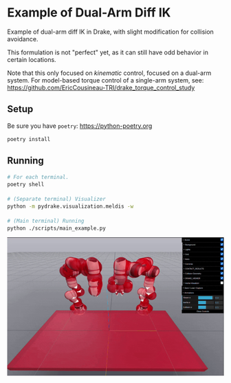 # Example of Dual-Arm Diff IK

Example of dual-arm diff IK in Drake, with slight modification for collision avoidance.

This formulation is not "perfect" yet, as it can still have odd behavior in certain locations.

Note that this only focused on *kinematic* control, focused on a dual-arm system.
For model-based torque control of a single-arm system, see:
<https://github.com/EricCousineau-TRI/drake_torque_control_study>


## Setup

Be sure you have `poetry`: <https://python-poetry.org>

```sh
poetry install
```

## Running

```sh
# For each terminal.
poetry shell

# (Separate terminal) Visualizer
python -m pydrake.visualization.meldis -w

# (Main terminal) Running
python ./scripts/main_example.py
```

![Demo](/vid.gif)
